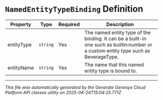 # `NamedEntityTypeBinding` Definition

| Property | Type | Required | Description |
|----------|------|----------|-------------|
| entityType | `string` | Yes | The named entity type of the binding. It can be a built-in one such as builtin:number or a custom entity type such as BeverageType. |
| entityName | `string` | Yes | The name that this named entity type is bound to. |

---

*This file was automatically generated by the Generate Genesys Cloud Platform API classes utility on 2025-04-24T15:04:25.771Z*